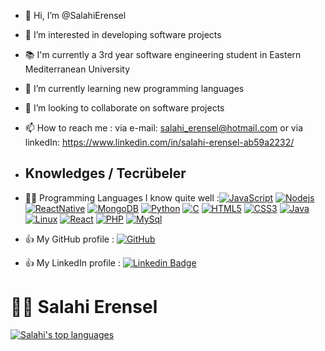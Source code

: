 - 👋 Hi, I’m @SalahiErensel
- 👀 I’m interested in developing software projects
- 📚 I'm currently a 3rd year software engineering student in Eastern Mediterranean University
- 🌱 I’m currently learning new programming languages
- 💞️ I’m looking to collaborate on software projects
- 📫 How to reach me : via e-mail: salahi_erensel@hotmail.com or via linkedIn: https://www.linkedin.com/in/salahi-erensel-ab59a2232/
- ## Knowledges / Tecrübeler
- 👨‍💻 Programming Languages I know quite well :[![JavaScript](https://img.shields.io/badge/-JavaScript-black?style=flat-square&logo=javascript&link=https://github.com/SalahiErensel/)](https://github.com/SalahiErensel/)
[![Nodejs](https://img.shields.io/badge/-Nodejs-black?style=flat-square&logo=nodejs&link=https://github.com/SalahiErensel/)](https://github.com/SalahiErensel/)
[![ReactNative](https://img.shields.io/badge/-ReactNative-black?style=flat-square&logo=reactnative&link=https://github.com/SalahiErensel/)](https://github.com/SalahiErensel/)
[![MongoDB](https://img.shields.io/badge/-MongoDB-black?style=flat-square&logo=mongodb&link=https://github.com/SalahiErensel/)](https://github.com/SalahiErensel/)
[![Python](https://img.shields.io/badge/Python-FFD700?style=flat-square&logo=python&link=https://github.com/SalahiErensel/)](https://github.com/SalahiErensel/)
[![C](https://img.shields.io/badge/-A8B9CC?style=flat-square&logo=c&logoColor=white&link=https://github.com/SalahiErensel)](https://github.com/SalahiErensel/)
[![HTML5](https://img.shields.io/badge/-HTML5-E34F26?style=flat-square&logo=html5&logoColor=white&link=https://github.com/SalahiErensel/)](https://github.com/SalahiErensel/)
[![CSS3](https://img.shields.io/badge/-CSS3-1572B6?style=flat-square&logo=css3&link=https://github.com/SalahiErensel/)](https://github.com/SalahiErensel/)
[![Java](https://img.shields.io/badge/-Java-black?style=flat-square&logo=java&link=https://github.com/SalahiErensel/)](https://github.com/SalahiErensel/)
[![Linux](https://img.shields.io/badge/-Linux-black?style=flat-square&logo=linux&link=https://github.com/SalahiErensel/)](https://github.com/SalahiErensel/)
[![React](https://img.shields.io/badge/-React-black?style=flat-square&logo=react&link=https://github.com/SalahiErensel/)](https://github.com/SalahiErensel/)
[![PHP](https://img.shields.io/badge/-PHP-black?style=flat-square&logo=PHP&link=https://github.com/SalahiErensel/)](https://github.com/SalahiErensel/)
[![MySql](https://img.shields.io/badge/-MySql-black?style=flat-square&logo=MySql&link=https://github.com/SalahiErensel/)](https://github.com/SalahiErensel/)



- 👍 My GitHub profile : [![GitHub](https://img.shields.io/badge/-GitHub-181717?style=flat-square&logo=github&link=https://github.com/SalahiErensel/)](https://github.com/SalahiErensel/)
- 👍 My LinkedIn profile :  [![Linkedin Badge](https://img.shields.io/badge/-LinkedIn-blue?style=flat-square&logo=Linkedin&logoColor=white&link=https://www.linkedin.com/in/salahi-erensel-ab59a2232/)](https://www.linkedin.com/in/salahi-erensel-ab59a2232/)
# :man_technologist: Salahi Erensel
[![Salahi's top languages](https://github-readme-stats.vercel.app/api/top-langs/?username=SalahiErensel&theme=blue-green)](https://github.com/SalahiErensel/)

